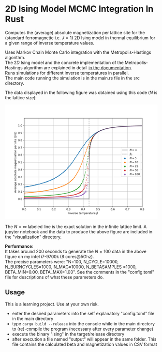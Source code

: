 # 2D Ising Model MCMC Integration In Rust

Computes the (average) absolute magnetization per lattice site for the (standard ferromagnetic i.e. $J=1$) 2D Ising model in thermal equilibrium for a given range of inverse temperature values.

Uses Markov Chain Monte Carlo integration with the Metropolis-Hastings algorithm.  
The $2D$ Ising model and the concrete implementation of the Metropolis-Hastings algorithm are explained in detail [in the documentation](doc/ising_doc.pdf).  
Runs simulations for different inverse temperatures in parallel.  
The main code running the simulation is in the main.rs file in the src directory.

The data displayed in the following figure was obtained using this code ($N$ is the lattice size):

<img src="visualization/mag.png" alt="drawing" width="800"/>

The $N=\infty$ labeled line is the exact solution in the infinite lattice limit.
A jupyter notebook and the data to produce the above figure are included in the "visualization" directory.

**Performance**:  
It takes around 200 seconds to generate the $N=100$ data in the above figure on my intel i7-9700k (8 cores@5Ghz).  
The precise parameters were: "N=100, N_CYCLE=10000, N_BURNCYCLES=1000, N_MAG=10000, N_BETASAMPLES =1000, BETA_MIN=0.00, BETA_MAX=1.00".
See the comments in the "config.toml" file for descriptions of what these parameters do.

## Usage

This is a learning project.
Use at your own risk.

- enter the desired parameters into the self explanatory "config.toml" file in the main directory
- type ```cargo build --release``` into the console while in the main directory to (re)-compile the program (necessary after every parameter change)
- execute the binary "ising" in the target/release directory
- after execution a file named "output" will appear in the same folder. This file contains the calculated beta and magnetization values in CSV format
